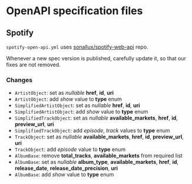 # OpenAPI specification files

## Spotify

`spotify-open-api.yml` uses [sonallux/spotify-web-api](https://github.com/sonallux/spotify-web-api) repo.

Whenever a new spec version is published, carefully update it, so that our fixes are not removed.

### Changes

-   `ArtistObject`: set as _nullable_ **href**, **id**, **uri**
-   `ArtistObject`: add _show_ value to **type** enum
-   `SimplifiedArtistObject`: set as _nullable_ **href**, **id**, **uri**
-   `SimplifiedArtistObject`: add _show_ value to **type** enum
-   `SimplifiedTrackObject`: set as _nullable_ **available_markets**, **href**, **id**, **preview_url**, **uri**
-   `SimplifiedTrackObject`: add _episode_, _track_ values to **type** enum
-   `TrackObject`: set as _nullable_ **available_markets**, **href**, **id**, **preview_url**, **uri**
-   `TrackObject`: add _episode_ value to **type** enum
-   `AlbumBase`: remove **total_tracks**, **available_markets** from required list
-   `AlbumBase`: set as _nullable_ **album_type**, **available_markets**, **href**, **id**, **release_date**, **release_date_precision**, **uri**
-   `AlbumBase`: add _show_ value to **type** enum

